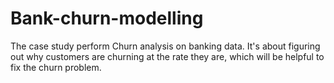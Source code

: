 # Bank-churn-modelling
The case study perform Churn analysis on banking data. It's about figuring out why customers are churning at the rate they are, which will be helpful to fix the churn problem.
